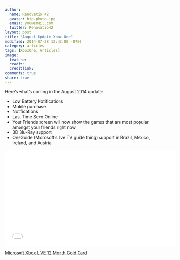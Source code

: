 ```yaml
---
author:
  name: Renovatio 42
  avatar: bio-photo.jpg
  email: you@email.com
  twitter: Renovatio42
layout: post
title: "August Update Xbox One"
modified: 2014-07-28 12:47:00 -0700
category: articles
tags: [XboxOne, Articles]
image:
  feature: 
  credit: 
  creditlink: 
comments: true
share: true
---
```



Here’s what’s coming in the August 2014 update:

* Low Battery Notifications
* Mobile purchase
* Notifications
* Last Time Seen Online
* Your Friends screen will now show the games that are most popular amongst your friends right now
* 3D Blu-Ray support
* OneGuide (Microsoft’s live TV guide thing) support in Brazil, Mexico, Ireland, and Austria


<iframe width="560" height="315" src="//www.youtube.com/embed/ovHyso_jy24" frameborder="0" allowfullscreen></iframe>


<a href="http://www.amazon.com/gp/product/B00EQNP8F4/ref=as_li_tl?ie=UTF8&camp=1789&creative=9325&creativeASIN=B00EQNP8F4&linkCode=as2&tag=dadgam-20&linkId=FKDEETRJAKWSYKCJ">Microsoft Xbox LIVE 12 Month Gold Card</a><img src="http://ir-na.amazon-adsystem.com/e/ir?t=dadgam-20&l=as2&o=1&a=B00EQNP8F4" width="1" height="1" border="0" alt="" style="border:none !important; margin:0px !important;" />
